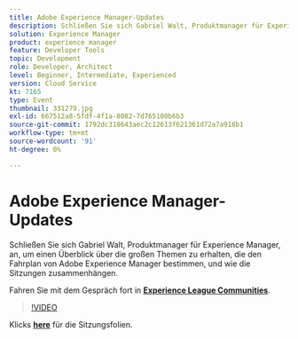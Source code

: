```yaml
---
title: Adobe Experience Manager-Updates
description: Schließen Sie sich Gabriel Walt, Produktmanager für Experience Manager, an, um einen Überblick über die großen Themen zu erhalten, die den Fahrplan von Adobe Experience Manager bestimmen, und wie die Sitzungen zusammenhängen. Diese Sitzung wurde im Rahmen des Adobe Developers Live Content-Ereignisses bereitgestellt.
solution: Experience Manager
product: experience manager
feature: Developer Tools
topic: Development
role: Developer, Architect
level: Beginner, Intermediate, Experienced
version: Cloud Service
kt: 7165
type: Event
thumbnail: 331279.jpg
exl-id: 667512a8-5fdf-4f1a-8082-7d765100b6b3
source-git-commit: 1792dc318643aec2c12613f621361d72a7a918b1
workflow-type: tm+mt
source-wordcount: '91'
ht-degree: 0%

---
```


# Adobe Experience Manager-Updates

Schließen Sie sich Gabriel Walt, Produktmanager für Experience Manager, an, um einen Überblick über die großen Themen zu erhalten, die den Fahrplan von Adobe Experience Manager bestimmen, und wie die Sitzungen zusammenhängen.

Fahren Sie mit dem Gespräch fort in **[Experience League Communities](https://adobe.ly/36Yd3v6)**.

>[!VIDEO](https://video.tv.adobe.com/v/331279/?quality=12&learn=on&hidetitle=true)

Klicks **[here](/help/adobe-developers-live/assets/experience-manager-updates.pdf)** für die Sitzungsfolien.
